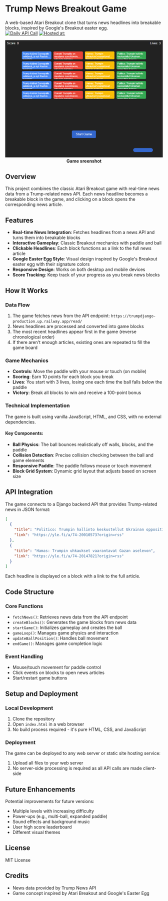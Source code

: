 # Trump News Breakout Game
 
A web-based Atari Breakout clone that turns news headlines into breakable blocks, inspired by Google's Breakout easter egg.  
[![Daily API Call](https://github.com/ristoxxx/trumpDjango/actions/workflows/dailyapicall.yml/badge.svg)](https://github.com/ristoxxx/trumpDjango/actions/workflows/dailyapicall.yml) [![Hosted at:](https://img.shields.io/badge/Hosted%20at-Here-blue)](mailto:lahteri@gmail.com) 

<p align="center">
<img src="./img.PNG" width="600"><br>
<strong>Game sreenshot</strong>
</p>

## Overview

This project combines the classic Atari Breakout game with real-time news data from a Trump-related news API. Each news headline becomes a breakable block in the game, and clicking on a block opens the corresponding news article.

## Features

- **Real-time News Integration**: Fetches headlines from a news API and turns them into breakable blocks
- **Interactive Gameplay**: Classic Breakout mechanics with paddle and ball
- **Clickable Headlines**: Each block functions as a link to the full news article
- **Google Easter Egg Style**: Visual design inspired by Google's Breakout easter egg with their signature colors
- **Responsive Design**: Works on both desktop and mobile devices
- **Score Tracking**: Keep track of your progress as you break news blocks

## How It Works

### Data Flow

1. The game fetches news from the API endpoint: `https://trumpdjango-production.up.railway.app/read/`
2. News headlines are processed and converted into game blocks
3. The most recent headlines appear first in the game (reverse chronological order)
4. If there aren't enough articles, existing ones are repeated to fill the game board

### Game Mechanics

- **Controls**: Move the paddle with your mouse or touch (on mobile)
- **Scoring**: Earn 10 points for each block you break
- **Lives**: You start with 3 lives, losing one each time the ball falls below the paddle
- **Victory**: Break all blocks to win and receive a 100-point bonus

### Technical Implementation

The game is built using vanilla JavaScript, HTML, and CSS, with no external dependencies.

#### Key Components:

- **Ball Physics**: The ball bounces realistically off walls, blocks, and the paddle
- **Collision Detection**: Precise collision checking between the ball and game elements
- **Responsive Paddle**: The paddle follows mouse or touch movement
- **Block Grid System**: Dynamic grid layout that adjusts based on screen size

## API Integration

The game connects to a Django backend API that provides Trump-related news in JSON format:

```json
[
  {
    "title": "Politico: Trumpin hallinto keskustellut Ukrainan opposition kanssa vallanvaihdosta",
    "link": "https://yle.fi/a/74-20010573?origin=rss"
  },
  {
    "title": "Hamas: Trumpin uhkaukset vaarantavat Gazan aselevon",
    "link": "https://yle.fi/a/74-20147821?origin=rss"
  }
]
```

Each headline is displayed on a block with a link to the full article.

## Code Structure

### Core Functions

- `fetchNews()`: Retrieves news data from the API endpoint
- `createBlocks()`: Generates the game blocks from news data
- `startGame()`: Initializes gameplay and creates the ball
- `gameLoop()`: Manages game physics and interaction
- `updateBallPosition()`: Handles ball movement
- `endGame()`: Manages game completion logic

### Event Handling

- Mouse/touch movement for paddle control
- Click events on blocks to open news articles
- Start/restart game buttons

## Setup and Deployment

### Local Development

1. Clone the repository
2. Open `index.html` in a web browser
3. No build process required - it's pure HTML, CSS, and JavaScript

### Deployment

The game can be deployed to any web server or static site hosting service:

1. Upload all files to your web server
2. No server-side processing is required as all API calls are made client-side

## Future Enhancements

Potential improvements for future versions:

- Multiple levels with increasing difficulty
- Power-ups (e.g., multi-ball, expanded paddle)
- Sound effects and background music
- User high score leaderboard
- Different visual themes

## License

MIT License

## Credits

- News data provided by Trump News API
- Game concept inspired by Atari Breakout and Google's Easter Egg



